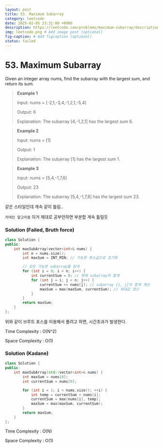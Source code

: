 ```yaml
---
layout: post
title: 53. Maximum Subarray
category: leetcode
date: 2025-02-05 23:31:00 +0900
description: https://leetcode.com/problems/maximum-subarray/description/?source=post_page-----acbc8c279f29--------------------------------
img: leetcode.png # Add image post (optional)
fig-caption: # Add figcaption (optional)
status: failed
---
```


# 53. Maximum Subarray

Given an integer array nums, find the 
subarray
 with the largest sum, and return its sum.

 

> **Example 1**
> 
> Input: nums = [-2,1,-3,4,-1,2,1,-5,4]
> 
> Output: 6
> 
> Explanation: The subarray [4,-1,2,1] has the largest sum 6.



> **Example 2**
> 
> Input: nums = [1]
> 
> Output: 1
> 
> Explanation: The subarray [1] has the largest sum 1.


> **Example 3**
> 
> Input: nums = [5,4,-1,7,8]
> 
> Output: 23
> 
> Explanation: The subarray [5,4,-1,7,8] has the largest sum 23.


같은 스타일인데 계속 같이 틀림..

`카데인 알고리즘` 이거 제대로 공부안하면 부분합 계속 틀릴듯

### Solution (Failed, Bruth force)
```cpp
class Solution {
public:
    int maxSubArray(vector<int>& nums) {
        int n = nums.size();
        int maxSum = INT_MIN; // 가능한 최소값으로 초기화

        // 모든 가능한 subarray를 탐색
        for (int i = 0; i < n; i++) {
            int currentSum = 0; // 현재 subarray의 합계
            for (int j = i; j < n; j++) {
                currentSum += nums[j]; // subarray [i, j]의 합계 계산
                maxSum = max(maxSum, currentSum); // 최대값 갱신
            }
        }
        return maxSum;
    }
};
```
위와 같이 브루트 포스를 이용해서 풀려고 하면, 시간초과가 발생한다.

Time Complexity : O(N^2)

Space Complexity : O(1)



### Solution (Kadane)

```cpp
class Solution {
public:
    int maxSubArray(std::vector<int>& nums) {
        int maxSum = nums[0]; 
        int currentSum = nums[0]; 

        for (int i = 1; i < nums.size(); ++i) {
            int temp = currentSum + nums[i];
            currentSum = max(nums[i], temp);
            maxSum = max(maxSum, currentSum);
        }
        return maxSum;
    }
};
```

Time Complexity : O(N)

Space Complexity : O(1)